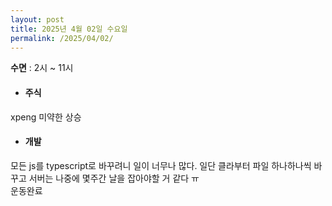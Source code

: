 ```yaml
---
layout: post
title: 2025년 4월 02일 수요일
permalink: /2025/04/02/
---
```

**수면** : 2시 ~ 11시<br/>
* #### 주식<br/>
xpeng 미약한 상승<br/>
* #### 개발<br/>
모든 js를 typescript로 바꾸려니 일이 너무나 많다. 일단 클라부터 파일 하나하나씩 바꾸고 서버는 나중에 몇주간 날을 잡아야할 거 같다 ㅠ<br/>
운동완료
